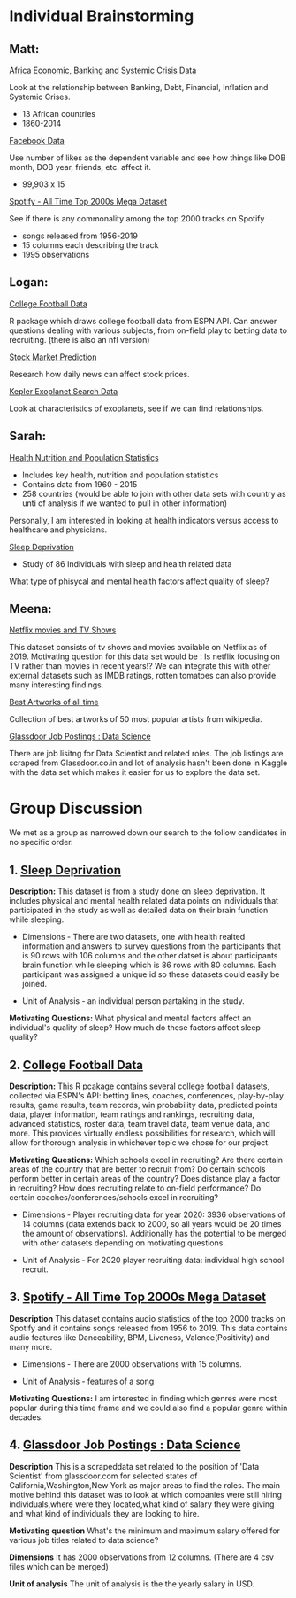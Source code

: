 # Individual Brainstorming

## Matt:

[Africa Economic, Banking and Systemic Crisis Data](https://www.kaggle.com/chirin/africa-economic-banking-and-systemic-crisis-data)

Look at the relationship between Banking, Debt, Financial, Inflation and Systemic Crises.
* 13 African countries
* 1860-2014

[Facebook Data](https://www.kaggle.com/sheenabatra/facebook-data)

Use number of likes as the dependent variable and see how things like DOB month, DOB year, friends, etc. affect it.
* 99,903 x 15

[Spotify - All Time Top 2000s Mega Dataset](kaggle.com/iamsumat/spotify-top-2000s-mega-dataset)

See if there is any commonality among the top 2000 tracks on Spotify
* songs released from 1956-2019
* 15 columns each describing the track
* 1995 observations

## Logan: 

[College Football Data](https://github.com/saiemgilani/cfbscrapR)

R package which draws college football data from ESPN API. Can answer questions dealing with various subjects, from on-field play to betting data to recruiting. (there is also an nfl version)

[Stock Market Prediction](https://www.kaggle.com/aaron7sun/stocknews)

Research how daily news can affect stock prices.

[Kepler Exoplanet Search Data](https://www.kaggle.com/nasa/kepler-exoplanet-search-results)

Look at characteristics of exoplanets, see if we can find relationships. 

## Sarah:

[Health Nutrition and Population Statistics](https://www.kaggle.com/theworldbank/health-nutrition-and-population-statistics)

* Includes key health, nutrition and population statistics
* Contains data from 1960 - 2015
* 258 countries (would be able to join with other data sets with country as unti of analysis if we wanted to pull in other information)

Personally, I am interested in looking at health indicators versus access to healthcare and physicians.

[Sleep Deprivation](https://www.kaggle.com/feraco/sleep-deprivation?select=demdata_160225_pseudonymized.csv)

* Study of 86 Individuals with sleep and health related data

What type of phisycal and mental health factors affect quality of sleep?

## Meena:

[Netflix movies and TV Shows](https://www.kaggle.com/shivamb/netflix-shows)

This dataset consists of tv shows and movies available on Netflix as of 2019. Motivating question for this data set would be : Is netflix focusing on TV rather than movies in recent years!? We can integrate this with other external datasets such as IMDB ratings, rotten tomatoes can also provide many interesting findings.

[Best Artworks of all time](https://www.kaggle.com/ikarus777/best-artworks-of-all-time)

Collection of best artworks of 50 most popular artists from wikipedia.

[Glassdoor Job Postings : Data Science](https://www.kaggle.com/atharvap329/glassdoor-data-science-job-data)

There are job lisitng for Data Scientist and related roles. The job listings are scraped from Glassdoor.co.in and lot of analysis hasn't been done in Kaggle with the data set which makes it easier for us to explore the data set.

# Group Discussion

We met as a group as narrowed down our search to the follow candidates in no specific order.

## 1. [Sleep Deprivation](https://www.kaggle.com/feraco/sleep-deprivation?select=demdata_160225_pseudonymized.csv)

**Description:** This dataset is from a study done on sleep deprivation. It includes physical and mental health related data points on individuals that participated in the study as well as detailed data on their brain function while sleeping.

* Dimensions - There are two datasets, one with health realted information and answers to survey questions from the participants that is 90 rows with 106 columns    and the other datset is about participants brain function while sleeping which is 86 rows with 80 columns. Each participant was assigned a unique id so these datasets could easily be joined.

* Unit of Analysis - an individual person partaking in the study.

**Motivating Questions:** What physical and mental factors affect an individual's quality of sleep? How much do these factors affect sleep quality?

## 2. [College Football Data](https://github.com/saiemgilani/cfbscrapR)

**Description:** This R pcakage contains several college football datasets, collected via ESPN's API: betting lines, coaches, conferences, play-by-play results, game results, team records, win probability data, predicted points data, player information, team ratings and rankings, recruiting data, advanced statistics, roster data, team travel data, team venue data, and more. This provides virtually endless possibilities for research, which will allow for thorough analysis in whichever topic we chose for our project. 

**Motivating Questions:** Which schools excel in recruiting? Are there certain areas of the country that are better to recruit from? Do certain schools perform better in certain areas of the country? Does distance play a factor in recruiting? How does recruiting relate to on-field performance? Do certain coaches/conferences/schools excel in recruiting? 

* Dimensions - Player recruiting data for year 2020: 3936 observations of 14 columns (data extends back to 2000, so all years would be 20 times the amount of observations). Additionally has the potential to be merged with other datasets depending on motivating questions.

* Unit of Analysis - For 2020 player recruiting data: individual high school recruit. 

## 3. [Spotify - All Time Top 2000s Mega Dataset](https://www.kaggle.com/iamsumat/spotify-top-2000s-mega-dataset)

**Description** This dataset contains audio statistics of the top 2000 tracks on Spotify and it contains songs released from 1956 to 2019. This data contains audio features like Danceability, BPM, Liveness, Valence(Positivity) and many more.

* Dimensions - There are 2000 observations with 15 columns.

* Unit of Analysis - features of a song

**Motivating Questions:** I am interested in finding which genres were most popular during this time frame and we could also find a popular genre within decades.


## 4. [Glassdoor Job Postings : Data Science](https://www.kaggle.com/atharvap329/glassdoor-data-science-job-data)

**Description** This is a scrapeddata set related to the position of 'Data Scientist' from glassdoor.com for selected states of California,Washington,New York as major areas to find the roles. The main motive behind this dataset was to look at which companies were still hiring individuals,where were they located,what kind of salary they were giving and what kind of individuals they are looking to hire.

**Motivating question** What's the minimum and maximum salary offered for various job titles related to data science?

**Dimensions** It has 2000 observations from 12 columns. (There are 4 csv files which can be merged)

**Unit of analysis** The unit of analysis is the the yearly salary in USD.
